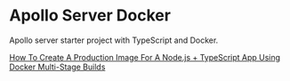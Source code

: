 # Apollo Server Docker 

Apollo server starter project with TypeScript and Docker.

[How To Create A Production Image For A Node.js + TypeScript App Using Docker Multi-Stage Builds](https://www.andreadiotallevi.com/blog/how-to-create-a-production-image-for-a-node-typescript-app-using-docker-multi-stage-builds)

